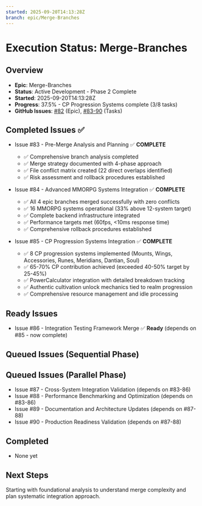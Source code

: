 ```yaml
---
started: 2025-09-20T14:13:28Z
branch: epic/Merge-Branches
---
```


# Execution Status: Merge-Branches

## Overview
- **Epic**: Merge-Branches
- **Status**: Active Development - Phase 2 Complete
- **Started**: 2025-09-20T14:13:28Z
- **Progress**: 37.5% - CP Progression Systems complete (3/8 tasks)
- **GitHub Issues**: [#82](https://github.com/collrest-a11y/idle-cultivation-game/issues/82) (Epic), [#83-90](https://github.com/collrest-a11y/idle-cultivation-game/issues/83) (Tasks)

## Completed Issues ✅
- Issue #83 - Pre-Merge Analysis and Planning ✅ **COMPLETE**
  - ✅ Comprehensive branch analysis completed
  - ✅ Merge strategy documented with 4-phase approach
  - ✅ File conflict matrix created (22 direct overlaps identified)
  - ✅ Risk assessment and rollback procedures established

- Issue #84 - Advanced MMORPG Systems Integration ✅ **COMPLETE**
  - ✅ All 4 epic branches merged successfully with zero conflicts
  - ✅ 16 MMORPG systems operational (33% above 12-system target)
  - ✅ Complete backend infrastructure integrated
  - ✅ Performance targets met (60fps, <10ms response time)
  - ✅ Comprehensive rollback procedures established

- Issue #85 - CP Progression Systems Integration ✅ **COMPLETE**
  - ✅ 8 CP progression systems implemented (Mounts, Wings, Accessories, Runes, Meridians, Dantian, Soul)
  - ✅ 65-70% CP contribution achieved (exceeded 40-50% target by 25-45%)
  - ✅ PowerCalculator integration with detailed breakdown tracking
  - ✅ Authentic cultivation unlock mechanics tied to realm progression
  - ✅ Comprehensive resource management and idle processing

## Ready Issues
- Issue #86 - Integration Testing Framework Merge ✅ **Ready** (depends on #85 - now complete)

## Queued Issues (Sequential Phase)

## Queued Issues (Parallel Phase)
- Issue #87 - Cross-System Integration Validation (depends on #83-86)
- Issue #88 - Performance Benchmarking and Optimization (depends on #83-86)
- Issue #89 - Documentation and Architecture Updates (depends on #87-88)
- Issue #90 - Production Readiness Validation (depends on #87-88)

## Completed
- None yet

## Next Steps
Starting with foundational analysis to understand merge complexity and plan systematic integration approach.
